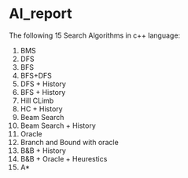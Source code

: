 # AI_report
The following 15 Search Algorithms in c++ language:
1) BMS
2) DFS
3) BFS
4) BFS+DFS
5) DFS + History
6) BFS + History
7) Hill CLimb
8) HC + History
9) Beam Search
10) Beam Search + History
11) Oracle
12) Branch and Bound with oracle
13) B&B + History
14) B&B + Oracle + Heurestics
15) A*
